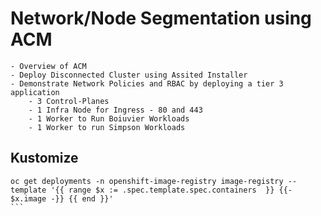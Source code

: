 # Network/Node Segmentation using ACM

    - Overview of ACM
    - Deploy Disconnected Cluster using Assited Installer
    - Demonstrate Network Policies and RBAC by deploying a tier 3 application
        - 3 Control-Planes
        - 1 Infra Node for Ingress - 80 and 443
        - 1 Worker to Run Boiuvier Workloads
        - 1 Worker to run Simpson Workloads
    


## Kustomize
``````
oc get deployments -n openshift-image-registry image-registry --template '{{ range $x := .spec.template.spec.containers  }} {{- $x.image -}} {{ end }}'
```
